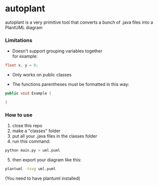 # autoplant

autoplant is a very primitive tool that converts a bunch of .java files into a PlantUML diagram

### Limitations

- Doesn't support grouping variables together  
  for example:

```java
float x, y = 0;
```

- Only works on public classes

- The functions parentheses must be formatted in this way:

```java
public void Example {

}
```

### How to use

1. close this repo
2. make a "classes" folder
3. put all your .java files in the classes folder
4. run this command:

```bash
python main.py > uml.puml
```

5. then export your diagram like this:

```bash
plantuml -tsvg uml.puml
```

(You need to have plantuml installed)
